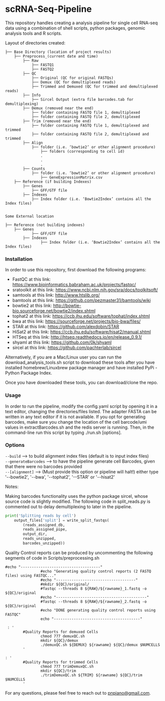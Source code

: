 # scRNA-Seq-Pipeline

This repository handles creating a analysis pipeline for single cell RNA-seq data using a combination of shell scripts, python packages, genomic analysis tools and R scripts.

Layout of directories created:

```
├── Base Directory (location of project results)
	├── Preprocess_(current date and time)
		├── Raw
			├── FASTQ1 
			├── FASTQ2
		├── QC
			├── Original (QC for original FASTQs)
			├── Demux (QC for demultiplexed reads)
			├── Trimmed and Demuxed (QC for trimmed and demultiplexed reads)
		├── Info
			├── Sircel Output (extra file barcodes.tab for demultiplexing)
		├── Demux (removed near the end)
			├── folder containing FASTQ file 1, demultiplexed
			├── folder containing FASTQ file 2, demultiplexed
		├── Trim (removed near the end)
			├── folder containing FASTQ file 1, demultiplexed and trimmed
			├── folder containing FASTQ file 2, demultiplexed and trimmed
		├── Align
			├── folder (i.e. ‘bowtie2’ or other alignment procedure)
				├── folders (corresponding to cell id)
				.
				.
				.
		├── Counts
			├── folder (i.e. ‘bowtie2’ or other alignment procedure)
				├── GeneExpressionMatrix.csv
	├── Reference (if building Indexes)
		├── Genes
			├── GFF/GTF file
		├── Indexes
			├── Index folder (i.e. ‘Bowtie2Index’ contains all the Index files)


Some External location 

├── Reference (not building indexes)
	├── Genes
        	├── GFF/GTF file
        ├── Indexes
                ├── Index folder (i.e. ‘Bowtie2Index’ contains all the Index files)

```

### Installation

In order to use this repository, first download the following programs:
- FastQC at this link: https://www.bioinformatics.babraham.ac.uk/projects/fastqc/ 
- sratoolkit at this link: https://www.ncbi.nlm.nih.gov/sra/docs/toolkitsoft/ 
- samtools at this link: http://www.htslib.org/
- bamtools at this link: https://github.com/pezmaster31/bamtools/wiki
- bowtie2 at this link: http://bowtie-bio.sourceforge.net/bowtie2/index.shtml 
- tophat2 at this link: https://ccb.jhu.edu/software/tophat/index.shtml
- bwa at this link: https://sourceforge.net/projects/bio-bwa/files/ 
- STAR at this link: https://github.com/alexdobin/STAR 
- HiSat2 at this link: https://ccb.jhu.edu/software/hisat2/manual.shtml
- HTSeq at this link: http://htseq.readthedocs.io/en/release_0.9.1/ 
- shyaml at this link: https://github.com/0k/shyaml
- sircel at this link: https://github.com/pachterlab/sircel 

Alternatively, if you are a Mac/Linux user you can run the download_analysis_tools.sh
script to download these tools after you have installed homebrew/Linuxbrew package manager
and have installed PyPi - Python Package Index. 

Once you have downloaded these tools, you can download/clone the repo.

### Usage

In order to run the pipeline,
modify the config.yaml script by opening it in a text editor, changing the directories/files listed. The adapter FASTA can be written in any text editor if it is not available. If you opt for generating barcodes, make sure you change the location of the cell barcode/umi values in extractBarcodes.sh and the redis server is running. Then, in the command-line run this script by typing ./run.sh [options].

### Options

` --build ` --> to build alignment index files (default is to input index files) <br /> 
` --generateBarcodes ` --> to have the pipeline generate cell Barcodes, given that there were no barcodes provided <br />
` --[alignment] ` --> (Must provide this option or pipeline will halt!) either type '--bowtie2', '--bwa', '--tophat2', '--STAR' or '--hisat2' <br />

Notes: 

Making barcodes functionality uses the python package sircel, whose source code is slightly modified. The following code in split_reads.py is commented out to delay demultiplexing to later in the pipeline.

```python
print('Splitting reads by cell')
	output_files['split'] = write_split_fastqs( 
		(reads_assigned_db,
		reads_assigned_pipe, 
		output_dir, 
		reads_unzipped, 
		barcodes_unzipped))
```

Quality Control reports can be produced by uncommenting the following segments of code in Scripts/preprocessing.sh

```
#echo "------------------------------------"
                #echo "Generating quality control reports (2 FASTQ files) using FASTQC..."
                #echo "------------------------------------"
                #mkdir ${QC}/original/
                #fastqc --threads 8 ${RAW}/${rawname}_1.fastq -o ${QC}/original
                #echo "-----------------------------------------"
                #fastqc --threads 8 ${RAW}/${rawname}_2.fastq -o ${QC}/original
                #echo "DONE generating quality control reports using FASTQC"
                echo "---------------------------------------"
```

```
 : '
        #Quality Reports for demuxed Cells
                chmod 777 demuxQC.sh
                mkdir ${QC}/demux
                ./demuxQC.sh ${DEMUX} ${rawname} ${QC}/demux $NUMCELLS
        '
```

```
: '
        #Quality Reports for trimmed Cells
                chmod 777 trimDemuxQC.sh
                mkdir ${QC}/trim
                ./trimDemuxQC.sh ${TRIM} ${rawname} ${QC}/trim $NUMCELLS
        '
```

For any questions, please feel free to reach out to pnpiano@gmail.com.
